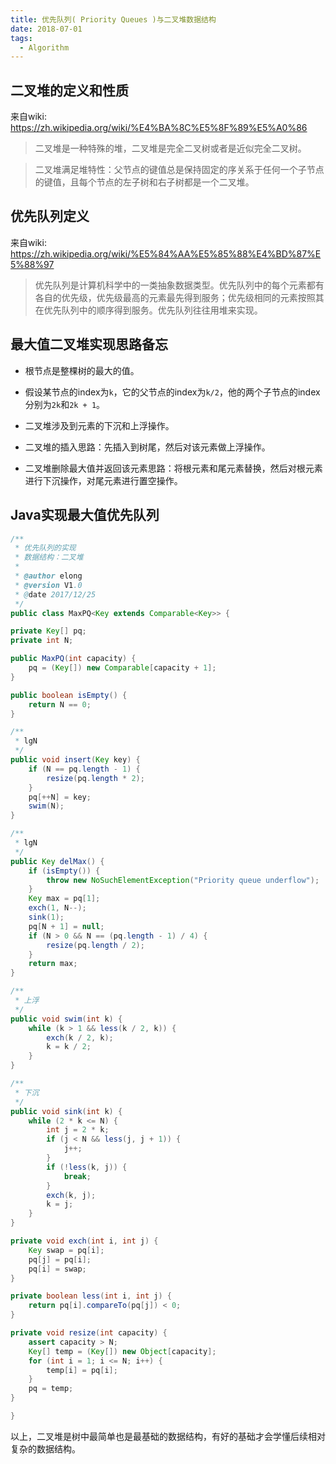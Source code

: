 ```yaml
---
title: 优先队列( Priority Queues )与二叉堆数据结构
date: 2018-07-01
tags:
  - Algorithm
---
```



## 二叉堆的定义和性质


来自wiki: https://zh.wikipedia.org/wiki/%E4%BA%8C%E5%8F%89%E5%A0%86


> 二叉堆是一种特殊的堆，二叉堆是完全二叉树或者是近似完全二叉树。

> 

> 二叉堆满足堆特性：父节点的键值总是保持固定的序关系于任何一个子节点的键值，且每个节点的左子树和右子树都是一个二叉堆。


<!-- more -->

## 优先队列定义


来自wiki: https://zh.wikipedia.org/wiki/%E5%84%AA%E5%85%88%E4%BD%87%E5%88%97


> 优先队列是计算机科学中的一类抽象数据类型。优先队列中的每个元素都有各自的优先级，优先级最高的元素最先得到服务；优先级相同的元素按照其在优先队列中的顺序得到服务。优先队列往往用堆来实现。

## 最大值二叉堆实现思路备忘


* 根节点是整棵树的最大的值。

* 假设某节点的index为`k`，它的父节点的index为`k/2`，他的两个子节点的index分别为`2k`和`2k + 1`。

* 二叉堆涉及到元素的下沉和上浮操作。

* 二叉堆的插入思路：先插入到树尾，然后对该元素做上浮操作。

* 二叉堆删除最大值并返回该元素思路：将根元素和尾元素替换，然后对根元素进行下沉操作，对尾元素进行置空操作。

## Java实现最大值优先队列


```Java
/**
 * 优先队列的实现
 * 数据结构：二叉堆
 *
 * @author elong
 * @version V1.0
 * @date 2017/12/25
 */
public class MaxPQ<Key extends Comparable<Key>> {

private Key[] pq;
private int N;

public MaxPQ(int capacity) {
    pq = (Key[]) new Comparable[capacity + 1];
}

public boolean isEmpty() {
    return N == 0;
}

/**
 * lgN
 */
public void insert(Key key) {
    if (N == pq.length - 1) {
        resize(pq.length * 2);
    }
    pq[++N] = key;
    swim(N);
}

/**
 * lgN
 */
public Key delMax() {
    if (isEmpty()) {
        throw new NoSuchElementException("Priority queue underflow");
    }
    Key max = pq[1];
    exch(1, N--);
    sink(1);
    pq[N + 1] = null;
    if (N > 0 && N == (pq.length - 1) / 4) {
        resize(pq.length / 2);
    }
    return max;
}

/**
 * 上浮
 */
public void swim(int k) {
    while (k > 1 && less(k / 2, k)) {
        exch(k / 2, k);
        k = k / 2;
    }
}

/**
 * 下沉
 */
public void sink(int k) {
    while (2 * k <= N) {
        int j = 2 * k;
        if (j < N && less(j, j + 1)) {
            j++;
        }
        if (!less(k, j)) {
            break;
        }
        exch(k, j);
        k = j;
    }
}

private void exch(int i, int j) {
    Key swap = pq[i];
    pq[j] = pq[i];
    pq[i] = swap;
}

private boolean less(int i, int j) {
    return pq[i].compareTo(pq[j]) < 0;
}

private void resize(int capacity) {
    assert capacity > N;
    Key[] temp = (Key[]) new Object[capacity];
    for (int i = 1; i <= N; i++) {
        temp[i] = pq[i];
    }
    pq = temp;
}

}
```


以上，二叉堆是树中最简单也是最基础的数据结构，有好的基础才会学懂后续相对复杂的数据结构。

